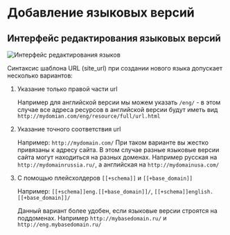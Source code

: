# Добавление языковых версий

## Интерфейс редактирования языковых версий

![Интерфейс редактирования языков](https://file.modx.pro/files/0/4/f/04ff112b9debbe2a7721ea639087082d.png)

Синтаксис шаблона URL (site_url) при создании нового языка допускает несколько вариантов:

1. Указание только правой части url

    Например для английской версии мы можем указать `/eng/` - в этом случае все адреса ресурсов в английской версии будут иметь вид `http://mydomian.com/eng/resource/full/url.html`

2. Указание точного соответствия url

    Например: `http://mydomain.com/` При таком варианте вы жестко привязаны к адресу сайта. В этом случае разные языковые версии сайта могут находиться на разных доменах.
    Например русская на `http://mydomainrussia.ru/`, а английская на `http://mydomainusa.com/`

3. С помощью плейсхолдеров `[[+schema]]` и `[[+base_domain]]`

    Например: `[[+schema]]eng.[[+base_domain]]/`, `[[+schema]]english.[[+base_domain]]/`

    Данный вариант более удобен, если языковые версии строятся на поддоменах. Например `http://mybasedomain.ru/` и `http://eng.mybasedomain.ru/`
